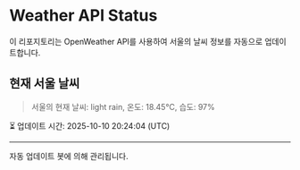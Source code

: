 
# Weather API Status

이 리포지토리는 OpenWeather API를 사용하여 서울의 날씨 정보를 자동으로 업데이트합니다.

## 현재 서울 날씨
> 서울의 현재 날씨: light rain, 온도: 18.45°C, 습도: 97%

⏳ 업데이트 시간: 2025-10-10 20:24:04 (UTC)

---
자동 업데이트 봇에 의해 관리됩니다.
